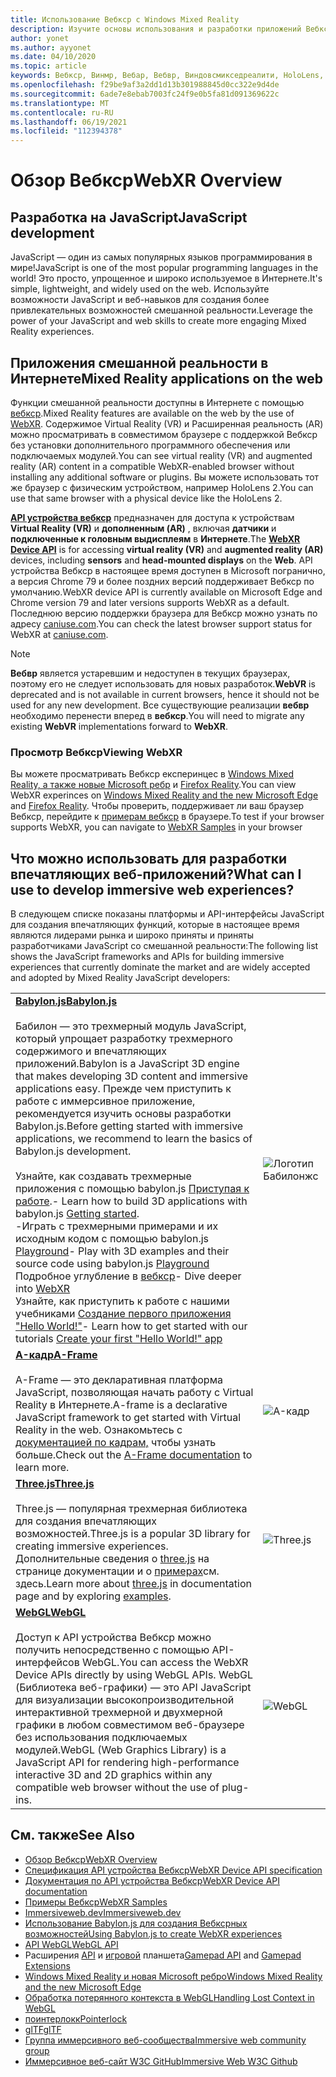 ```yaml
---
title: Использование Вебкср с Windows Mixed Reality
description: Изучите основы использования и разработки приложений Вебкср, работающих на впечатляющих наушниках Windows Mixed Reality.
author: yonet
ms.author: ayyonet
ms.date: 04/10/2020
ms.topic: article
keywords: Вебкср, Винмр, Вебар, Вебвр, Виндовсмикседреалити, HoloLens, Windows Mixed Reality, веб-VR, Web XR, Web MR, Web AR, 360, 360 Video, 360 видео, 360 Photo, 360 фотографии, 360 Content, иммерсивное веб-, иммерсивевеб, IW
ms.openlocfilehash: f29be9af3a2dd1d13b301988845d0cc322e9d4de
ms.sourcegitcommit: 6ade7e8ebab7003fc24f9e0b5fa81d091369622c
ms.translationtype: MT
ms.contentlocale: ru-RU
ms.lasthandoff: 06/19/2021
ms.locfileid: "112394378"
---
```

# <a name="webxr-overview"></a><span data-ttu-id="a1eae-104">Обзор Вебкср</span><span class="sxs-lookup"><span data-stu-id="a1eae-104">WebXR Overview</span></span>

## <a name="javascript-development"></a><span data-ttu-id="a1eae-105">Разработка на JavaScript</span><span class="sxs-lookup"><span data-stu-id="a1eae-105">JavaScript development</span></span>

<span data-ttu-id="a1eae-106">JavaScript — один из самых популярных языков программирования в мире!</span><span class="sxs-lookup"><span data-stu-id="a1eae-106">JavaScript is one of the most popular programming languages in the world!</span></span> <span data-ttu-id="a1eae-107">Это просто, упрощенное и широко используемое в Интернете.</span><span class="sxs-lookup"><span data-stu-id="a1eae-107">It's simple, lightweight, and widely used on the web.</span></span> <span data-ttu-id="a1eae-108">Используйте возможности JavaScript и веб-навыков для создания более привлекательных возможностей смешанной реальности.</span><span class="sxs-lookup"><span data-stu-id="a1eae-108">Leverage the power of your JavaScript and web skills to create more engaging Mixed Reality experiences.</span></span>

## <a name="mixed-reality-applications-on-the-web"></a><span data-ttu-id="a1eae-109">Приложения смешанной реальности в Интернете</span><span class="sxs-lookup"><span data-stu-id="a1eae-109">Mixed Reality applications on the web</span></span>

<span data-ttu-id="a1eae-110">Функции смешанной реальности доступны в Интернете с помощью [вебкср](webxr-overview.md).</span><span class="sxs-lookup"><span data-stu-id="a1eae-110">Mixed Reality features are available on the web by the use of [WebXR](webxr-overview.md).</span></span> <span data-ttu-id="a1eae-111">Содержимое Virtual Reality (VR) и Расширенная реальность (AR) можно просматривать в совместимом браузере с поддержкой Вебкср без установки дополнительного программного обеспечения или подключаемых модулей.</span><span class="sxs-lookup"><span data-stu-id="a1eae-111">You can see virtual reality (VR) and augmented reality (AR) content in a compatible WebXR-enabled browser without installing any additional software or plugins.</span></span> <span data-ttu-id="a1eae-112">Вы можете использовать тот же браузер с физическим устройством, например HoloLens 2.</span><span class="sxs-lookup"><span data-stu-id="a1eae-112">You can use that same browser with a physical device like the HoloLens 2.</span></span>

<span data-ttu-id="a1eae-113">[**API устройства вебкср**](https://www.w3.org/TR/webxr/) предназначен для доступа к устройствам **Virtual Reality (VR)** и **дополненным (AR)** , включая **датчики** и **подключенные к головным выдисплеям** в **Интернете**.</span><span class="sxs-lookup"><span data-stu-id="a1eae-113">The [**WebXR Device API**](https://www.w3.org/TR/webxr/) is for accessing **virtual reality (VR)** and **augmented reality (AR)** devices, including **sensors** and **head-mounted displays** on the **Web**.</span></span> <span data-ttu-id="a1eae-114">API устройства Вебкср в настоящее время доступен в Microsoft погранично, а версия Chrome 79 и более поздних версий поддерживает Вебкср по умолчанию.</span><span class="sxs-lookup"><span data-stu-id="a1eae-114">WebXR device API is currently available on Microsoft Edge and Chrome version 79 and later versions supports WebXR as a default.</span></span> <span data-ttu-id="a1eae-115">Последнюю версию поддержки браузера для Вебкср можно узнать по адресу [caniuse.com](https://caniuse.com/#search=webxr).</span><span class="sxs-lookup"><span data-stu-id="a1eae-115">You can check the latest browser support status for WebXR at [caniuse.com](https://caniuse.com/#search=webxr).</span></span>

> [!NOTE]
> <span data-ttu-id="a1eae-116">**Вебвр** является устаревшим и недоступен в текущих браузерах, поэтому его не следует использовать для новых разработок.</span><span class="sxs-lookup"><span data-stu-id="a1eae-116">**WebVR** is deprecated and is not available in current browsers, hence it should not be used for any new development.</span></span> <span data-ttu-id="a1eae-117">Все существующие реализации **вебвр** необходимо перенести вперед в **вебкср**.</span><span class="sxs-lookup"><span data-stu-id="a1eae-117">You will need to migrate any existing **WebVR** implementations forward to **WebXR**.</span></span>

### <a name="viewing-webxr"></a><span data-ttu-id="a1eae-118">Просмотр Вебкср</span><span class="sxs-lookup"><span data-stu-id="a1eae-118">Viewing WebXR</span></span>

<span data-ttu-id="a1eae-119">Вы можете просматривать Вебкср експеринцес в [Windows Mixed Reality, а также новые Microsoft ребр](../../whats-new/new-microsoft-edge.md) и [Firefox Reality](https://mixedreality.mozilla.org/firefox-reality/).</span><span class="sxs-lookup"><span data-stu-id="a1eae-119">You can view WebXR experinces on [Windows Mixed Reality and the new Microsoft Edge](../../whats-new/new-microsoft-edge.md) and [Firefox Reality](https://mixedreality.mozilla.org/firefox-reality/).</span></span>
<span data-ttu-id="a1eae-120">Чтобы проверить, поддерживает ли ваш браузер Вебкср, перейдите к [примерам вебкср](https://immersive-web.github.io/webxr-samples/) в браузере.</span><span class="sxs-lookup"><span data-stu-id="a1eae-120">To test if your browser supports WebXR, you can navigate to [WebXR Samples](https://immersive-web.github.io/webxr-samples/) in your browser</span></span>

## <a name="what-can-i-use-to-develop-immersive-web-experiences"></a><span data-ttu-id="a1eae-121">Что можно использовать для разработки впечатляющих веб-приложений?</span><span class="sxs-lookup"><span data-stu-id="a1eae-121">What can I use to develop immersive web experiences?</span></span>

<span data-ttu-id="a1eae-122">В следующем списке показаны платформы и API-интерфейсы JavaScript для создания впечатляющих функций, которые в настоящее время являются лидерами рынка и широко приняты и приняты разработчиками JavaScript со смешанной реальности:</span><span class="sxs-lookup"><span data-stu-id="a1eae-122">The following list shows the JavaScript frameworks and APIs for building immersive experiences that currently dominate the market and are widely accepted and adopted by Mixed Reality JavaScript developers:</span></span>

|  |  |
| --- | --- |
|[<span data-ttu-id="a1eae-123">**Babylon.js**</span><span class="sxs-lookup"><span data-stu-id="a1eae-123">**Babylon.js**</span></span>](https://doc.babylonjs.com/)<br/><br/> <span data-ttu-id="a1eae-124">Бабилон — это трехмерный модуль JavaScript, который упрощает разработку трехмерного содержимого и впечатляющих приложений.</span><span class="sxs-lookup"><span data-stu-id="a1eae-124">Babylon is a JavaScript 3D engine that makes developing 3D content and immersive applications easy.</span></span> <span data-ttu-id="a1eae-125">Прежде чем приступить к работе с иммерсивное приложение, рекомендуется изучить основы разработки Babylon.js.</span><span class="sxs-lookup"><span data-stu-id="a1eae-125">Before getting started with immersive applications, we recommend to learn the basics of Babylon.js development.</span></span><br/><br/><span data-ttu-id="a1eae-126">Узнайте, как создавать трехмерные приложения с помощью babylon.js [Приступая к работе](https://doc.babylonjs.com/start).</span><span class="sxs-lookup"><span data-stu-id="a1eae-126">- Learn how to build 3D applications with babylon.js [Getting started](https://doc.babylonjs.com/start).</span></span><br/><span data-ttu-id="a1eae-127">-Играть с трехмерными примерами и их исходным кодом с помощью babylon.js [Playground](https://doc.babylonjs.com/examples/)</span><span class="sxs-lookup"><span data-stu-id="a1eae-127">- Play with 3D examples and their source code using babylon.js [Playground](https://doc.babylonjs.com/examples/)</span></span><br/><span data-ttu-id="a1eae-128">Подробное углубление в [вебкср](https://doc.babylonjs.com/divingDeeper/webXR)</span><span class="sxs-lookup"><span data-stu-id="a1eae-128">- Dive deeper into [WebXR](https://doc.babylonjs.com/divingDeeper/webXR)</span></span><br/><span data-ttu-id="a1eae-129">Узнайте, как приступить к работе с нашими учебниками [Создание первого приложения "Hello World!"](tutorials/babylonjs-webxr-helloworld/introduction-01.md)</span><span class="sxs-lookup"><span data-stu-id="a1eae-129">- Learn how to get started with our tutorials [Create your first "Hello World!" app](tutorials/babylonjs-webxr-helloworld/introduction-01.md)</span></span>|![Логотип Бабилонжс](images/babylon.js.example.png) |
|[<span data-ttu-id="a1eae-131">**A-кадр**</span><span class="sxs-lookup"><span data-stu-id="a1eae-131">**A-Frame**</span></span>](https://aframe.io/) <br/><br/><span data-ttu-id="a1eae-132">A-Frame — это декларативная платформа JavaScript, позволяющая начать работу с Virtual Reality в Интернете.</span><span class="sxs-lookup"><span data-stu-id="a1eae-132">A-frame is a declarative JavaScript framework to get started with Virtual Reality in the web.</span></span> <span data-ttu-id="a1eae-133">Ознакомьтесь с [документацией по кадрам,](https://aframe.io/docs/1.2.0/introduction/) чтобы узнать больше.</span><span class="sxs-lookup"><span data-stu-id="a1eae-133">Check out the [A-Frame documentation](https://aframe.io/docs/1.2.0/introduction/) to learn more.</span></span> |![A-кадр](images/a-frame.example.png)  |
|[<span data-ttu-id="a1eae-135">**Three.js**</span><span class="sxs-lookup"><span data-stu-id="a1eae-135">**Three.js**</span></span>](https://threejs.org) <br/><br/><span data-ttu-id="a1eae-136">Three.js — популярная трехмерная библиотека для создания впечатляющих возможностей.</span><span class="sxs-lookup"><span data-stu-id="a1eae-136">Three.js is a popular 3D library for creating immersive experiences.</span></span> <span data-ttu-id="a1eae-137">Дополнительные сведения о [three.js](https://threejs.org/docs/index.html#manual/en/introduction/Creating-a-scene) на странице документации и о [примерах](https://threejs.org/examples/#webgl_animation_cloth)см. здесь.</span><span class="sxs-lookup"><span data-stu-id="a1eae-137">Learn more about [three.js](https://threejs.org/docs/index.html#manual/en/introduction/Creating-a-scene) in documentation page and by exploring [examples](https://threejs.org/examples/#webgl_animation_cloth).</span></span> |![Three.js](images/three.js.example.png)  |
|[<span data-ttu-id="a1eae-139">**WebGL**</span><span class="sxs-lookup"><span data-stu-id="a1eae-139">**WebGL**</span></span>](https://developer.mozilla.org/en-US/docs/Web/API/WebGL_API)  <br/><br/><span data-ttu-id="a1eae-140">Доступ к API устройства Вебкср можно получить непосредственно с помощью API-интерфейсов WebGL.</span><span class="sxs-lookup"><span data-stu-id="a1eae-140">You can access the WebXR Device APIs directly by using WebGL APIs.</span></span> <span data-ttu-id="a1eae-141">WebGL (Библиотека веб-графики) — это API JavaScript для визуализации высокопроизводительной интерактивной трехмерной и двухмерной графики в любом совместимом веб-браузере без использования подключаемых модулей.</span><span class="sxs-lookup"><span data-stu-id="a1eae-141">WebGL (Web Graphics Library) is a JavaScript API for rendering high-performance interactive 3D and 2D graphics within any compatible web browser without the use of plug-ins.</span></span> |![WebGL](images/webgl.example.png)  |

## <a name="see-also"></a><span data-ttu-id="a1eae-143">См. также</span><span class="sxs-lookup"><span data-stu-id="a1eae-143">See Also</span></span>

* [<span data-ttu-id="a1eae-144">Обзор Вебкср</span><span class="sxs-lookup"><span data-stu-id="a1eae-144">WebXR Overview</span></span>](webxr-overview.md)
* [<span data-ttu-id="a1eae-145">Спецификация API устройства Вебкср</span><span class="sxs-lookup"><span data-stu-id="a1eae-145">WebXR Device API specification</span></span>](https://immersive-web.github.io/webxr/)
* [<span data-ttu-id="a1eae-146">Документация по API устройства Вебкср</span><span class="sxs-lookup"><span data-stu-id="a1eae-146">WebXR Device API documentation</span></span>](https://developer.mozilla.org/en-US/docs/Web/API/WebXR_Device_API)
* [<span data-ttu-id="a1eae-147">Примеры Вебкср</span><span class="sxs-lookup"><span data-stu-id="a1eae-147">WebXR Samples</span></span>](https://immersive-web.github.io/webxr-samples/)
* [<span data-ttu-id="a1eae-148">Immersiveweb.dev</span><span class="sxs-lookup"><span data-stu-id="a1eae-148">Immersiveweb.dev</span></span>](https://immersiveweb.dev/)
* [<span data-ttu-id="a1eae-149">Использование Babylon.js для создания Вебксрных возможностей</span><span class="sxs-lookup"><span data-stu-id="a1eae-149">Using Babylon.js to create WebXR experiences</span></span>](https://doc.babylonjs.com/how_to/introduction_to_webxr)
* <span data-ttu-id="a1eae-150">[API WebGL](/previous-versions/windows/internet-explorer/ie-developer/dev-guides/bg182648(v=vs.85))</span><span class="sxs-lookup"><span data-stu-id="a1eae-150">[WebGL API](/previous-versions/windows/internet-explorer/ie-developer/dev-guides/bg182648(v=vs.85))</span></span>
* <span data-ttu-id="a1eae-151">Расширения [API](https://msdn.microsoft.com/library/dn743630(v=vs.85).aspx) и [игровой](https://w3c.github.io/gamepad/extensions.html) планшета</span><span class="sxs-lookup"><span data-stu-id="a1eae-151">[Gamepad API](https://msdn.microsoft.com/library/dn743630(v=vs.85).aspx) and [Gamepad Extensions](https://w3c.github.io/gamepad/extensions.html)</span></span>
* [<span data-ttu-id="a1eae-152">Windows Mixed Reality и новая Microsoft ребро</span><span class="sxs-lookup"><span data-stu-id="a1eae-152">Windows Mixed Reality and the new Microsoft Edge</span></span>](../../whats-new/new-microsoft-edge.md)
* [<span data-ttu-id="a1eae-153">Обработка потерянного контекста в WebGL</span><span class="sxs-lookup"><span data-stu-id="a1eae-153">Handling Lost Context in WebGL</span></span>](https://www.khronos.org/webgl/wiki/HandlingContextLost)
* [<span data-ttu-id="a1eae-154">поинтерлокк</span><span class="sxs-lookup"><span data-stu-id="a1eae-154">Pointerlock</span></span>](https://www.w3.org/TR/pointerlock/)
* [<span data-ttu-id="a1eae-155">glTF</span><span class="sxs-lookup"><span data-stu-id="a1eae-155">glTF</span></span>](https://www.khronos.org/gltf)
* [<span data-ttu-id="a1eae-156">Группа иммерсивного веб-сообщества</span><span class="sxs-lookup"><span data-stu-id="a1eae-156">Immersive web community group</span></span>](https://www.w3.org/community/immersive-web/)
* [<span data-ttu-id="a1eae-157">Иммерсивное веб-сайт W3C GitHub</span><span class="sxs-lookup"><span data-stu-id="a1eae-157">Immersive Web W3C Github</span></span>](https://github.com/immersive-web)